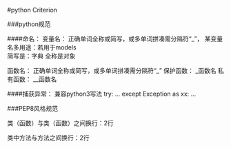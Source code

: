 #python Criterion


###python规范

####命名：
变量名： 正确单词全称或简写，或多单词拼凑需分隔符“_”，
某变量名多用途：若用于models	
   简写是：字典
   全称是对象
   
函数名： 正确单词全称或简写，或多单词拼凑需分隔符“_”
保护函数： _函数名
私有函数： __函数名



####捕获异常：	兼容python3写法
try:
    ...
except Exception as xx:	
    ...

###PEP8风格规范

类（函数）与类（函数）之间换行：2行

类中方法与方法之间换行：2行
